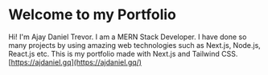 # Welcome to my Portfolio

Hi! I'm Ajay Daniel Trevor. I am a MERN Stack Developer. I have done so many projects by using amazing web technologies such as Next.js, Node.js, React.js etc. This is my portfolio made with Next.js and Tailwind CSS.
[https://ajdaniel.gq](https://ajdaniel.gq/)